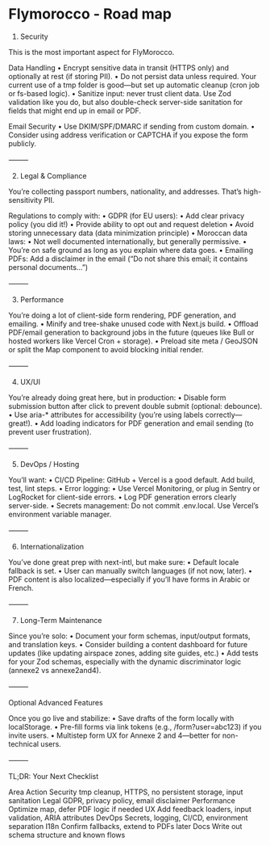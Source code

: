 # Flymorocco - Road map

1. Security

This is the most important aspect for FlyMorocco.

Data Handling
• Encrypt sensitive data in transit (HTTPS only) and optionally at rest (if storing PII).
• Do not persist data unless required. Your current use of a tmp folder is good—but set up automatic cleanup (cron job or fs-based logic).
• Sanitize input: never trust client data. Use Zod validation like you do, but also double-check server-side sanitation for fields that might end up in email or PDF.

Email Security
• Use DKIM/SPF/DMARC if sending from custom domain.
• Consider using address verification or CAPTCHA if you expose the form publicly.

⸻

2. Legal & Compliance

You’re collecting passport numbers, nationality, and addresses. That’s high-sensitivity PII.

Regulations to comply with:
• GDPR (for EU users):
• Add clear privacy policy (you did it!)
• Provide ability to opt out and request deletion
• Avoid storing unnecessary data (data minimization principle)
• Moroccan data laws:
• Not well documented internationally, but generally permissive.
• You’re on safe ground as long as you explain where data goes.
• Emailing PDFs: Add a disclaimer in the email (“Do not share this email; it contains personal documents…”)

⸻

3. Performance

You’re doing a lot of client-side form rendering, PDF generation, and emailing.
• Minify and tree-shake unused code with Next.js build.
• Offload PDF/email generation to background jobs in the future (queues like Bull or hosted workers like Vercel Cron + storage).
• Preload site meta / GeoJSON or split the Map component to avoid blocking initial render.

⸻

4. UX/UI

You’re already doing great here, but in production:
• Disable form submission button after click to prevent double submit (optional: debounce).
• Use aria-\* attributes for accessibility (you’re using labels correctly—great!).
• Add loading indicators for PDF generation and email sending (to prevent user frustration).

⸻

5. DevOps / Hosting

You’ll want:
• CI/CD Pipeline: GitHub + Vercel is a good default. Add build, test, lint steps.
• Error logging:
• Use Vercel Monitoring, or plug in Sentry or LogRocket for client-side errors.
• Log PDF generation errors clearly server-side.
• Secrets management: Do not commit .env.local. Use Vercel’s environment variable manager.

⸻

6. Internationalization

You’ve done great prep with next-intl, but make sure:
• Default locale fallback is set.
• User can manually switch languages (if not now, later).
• PDF content is also localized—especially if you’ll have forms in Arabic or French.

⸻

7. Long-Term Maintenance

Since you’re solo:
• Document your form schemas, input/output formats, and translation keys.
• Consider building a content dashboard for future updates (like updating airspace zones, adding site guides, etc.)
• Add tests for your Zod schemas, especially with the dynamic discriminator logic (annexe2 vs annexe2and4).

⸻

Optional Advanced Features

Once you go live and stabilize:
• Save drafts of the form locally with localStorage.
• Pre-fill forms via link tokens (e.g., /form?user=abc123) if you invite users.
• Multistep form UX for Annexe 2 and 4—better for non-technical users.

⸻

TL;DR: Your Next Checklist

Area Action
Security tmp cleanup, HTTPS, no persistent storage, input sanitation
Legal GDPR, privacy policy, email disclaimer
Performance Optimize map, defer PDF logic if needed
UX Add feedback loaders, input validation, ARIA attributes
DevOps Secrets, logging, CI/CD, environment separation
I18n Confirm fallbacks, extend to PDFs later
Docs Write out schema structure and known flows
